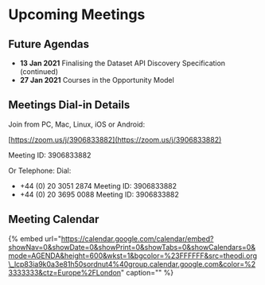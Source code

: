 # Upcoming Meetings

## Future Agendas

* **13 Jan 2021** Finalising the Dataset API Discovery Specification \(continued\)
* **27 Jan 2021** Courses in the Opportunity Model

## **Meetings Dial-in Details**

Join from PC, Mac, Linux, iOS or Android:

[https://zoom.us/j/3906833882](https://zoom.us/j/3906833882)

Meeting ID: 3906833882

Or Telephone: Dial:

* +44 \(0\) 20 3051 2874 Meeting ID: 3906833882
* +44 \(0\) 20 3695 0088 Meeting ID: 3906833882

## Meeting Calendar

{% embed url="https://calendar.google.com/calendar/embed?showNav=0&showDate=0&showPrint=0&showTabs=0&showCalendars=0&mode=AGENDA&height=600&wkst=1&bgcolor=%23FFFFFF&src=theodi.org\_lcp83ia9k0a3e81h50sordnut4%40group.calendar.google.com&color=%23333333&ctz=Europe%2FLondon" caption="" %}

